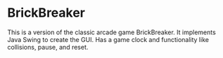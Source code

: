 # BrickBreaker
This is a version of the classic arcade game BrickBreaker. It implements Java Swing to create the GUI. Has a game clock and functionality like collisions, pause, and reset. 
